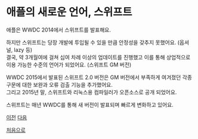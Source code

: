 # 애플의 새로운 언어, 스위프트

애플은 WWDC 2014에서 스위프트를 발표해요.

하지만 스위프트는 당장 개발에 투입될 수 있을 만큼 안정성을 갖추지 못했어요. (옵셔널, lazy 등)<br>
결국, 약 3개월여에 걸쳐 십여 차례 이상의 업데이트를 진행했고 이를 통해 상업적으로 이용 가능한 수준의 언어가 되었어요. (스위프트 GM 버전)

WWDC 2015에서 발표된 스위프트 2.0 버전은 GM 버전에서 부족하게 여겨졌던 각종 구문에 대한 보완과 오류 검출 기능을 추가했어요.<br>
그리고 2015년 말, 스위프트와 리눅스용 컴파일러가 오픈소스로 공개 되었어요.

스위프트는 매년 WWDC를 통해 새 버전이 발표되며 빠르게 변화하고 있어요.

[이전](https://github.com/MojitoBar/iOS-DeepDive/blob/main/%EA%BC%BC%EA%BC%BC%ED%95%9C_%EC%9E%AC%EC%9D%80%EC%94%A8%EC%9D%98_Swift_%EB%AC%B8%EB%B2%95%ED%8E%B8/README.md)
[다음]()

[처음으로](https://github.com/MojitoBar/iOS-DeepDive/blob/main/%EA%BC%BC%EA%BC%BC%ED%95%9C_%EC%9E%AC%EC%9D%80%EC%94%A8%EC%9D%98_Swift_%EB%AC%B8%EB%B2%95%ED%8E%B8/README.md)
